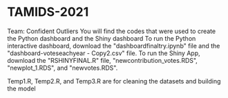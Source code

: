 # TAMIDS-2021
Team: Confident Outliers
You will find the codes that were used to create the Python dashboard and the Shiny dashboard
To run the Python interactive dashboard, download the "dashboardfinaltry.ipynb" file and the "dashboard-voteseachyear - Copy2.csv" file.
To run the Shiny App, download the "RSHINYFINAL.R" file, "newcontribution_votes.RDS", "newplot_1.RDS", and "newvotes.RDS".

Temp1.R, Temp2.R, and Temp3.R are for cleaning the datasets and building the model
